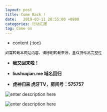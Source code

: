 ```yaml
---
layout: post
title: Come Back !
date: 	2019-03-11 20:55:00 +0800
categories: 行动汇报
tag: Come on
---
```


* content
{:toc}


`如需转载本网站内容，请标明转载来源，且保持作品完整性`


- **我又回来啦！**

- **liushuqian.me 域名回归**

- **虎神归来     虎牙TV，房间号：575757**


![enter description here](https://wx3.sinaimg.cn/mw690/66bd57b7ly1g0z5wr6x6oj20kq0mu40l.jpg)

![enter description here](https://wx3.sinaimg.cn/mw690/66bd57b7ly1g0z5ttbn4nj22oy22f7wi.jpg)